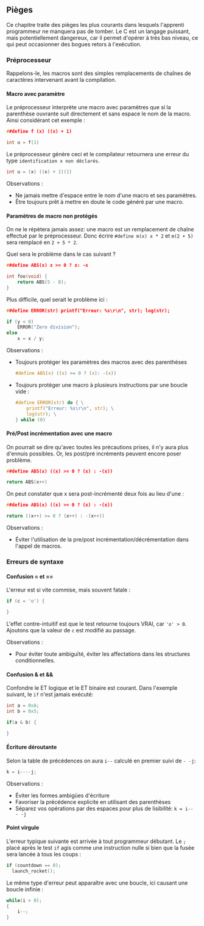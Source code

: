 ## Pièges

Ce chapitre traite des pièges les plus courants dans lesquels l'apprenti programmeur ne manquera pas de tomber. Le C est un langage puissant, mais potentiellement dangereux, car il permet d'opérer à très bas niveau, ce qui peut occasionner des bogues retors à l'exécution.

### Préprocesseur

Rappelons-le, les macros sont des simples remplacements de chaînes de caractères intervenant avant la compilation.

#### Macro avec paramètre

Le préprocesseur interprète une macro avec paramètres que si la parenthèse ouvrante suit directement et sans espace le nom de la macro. Ainsi considérant cet exemple :

```c
##define f (x) ((x) + 1)

int u = f(1)
```

Le préprocesseur génère ceci et le compilateur retournera une erreur du type `identification x non déclarés`.

```c
int u = (x) ((x) + 1)(1)
```

Observations :

- Ne jamais mettre d'espace entre le nom d'une macro et ses paramètres.
- Être toujours prêt à mettre en doute le code généré par une macro.

#### Paramètres de macro non protégés

On ne le répètera jamais assez: une macro est un remplacement de chaîne effectué par le préprocesseur. Donc écrire `#define m(x) x * 2` et `m(2 + 5)` sera remplacé en `2 + 5 * 2`.

Quel sera le problème dans le cas suivant ?

```c
##define ABS(x) x >= 0 ? x: -x

int foo(void) {
    return ABS(5 - 8);
}
```

Plus difficile, quel serait le problème ici :

```c
##define ERROR(str) printf("Erreur: %s\r\n", str); log(str);

if (y < 0)
    ERROR("Zero division");
else
    x = x / y;
```

Observations :

- Toujours protéger les paramètres des macros avec des parenthèses

  ```c
  #define ABS(x) ((x) >= 0 ? (x): -(x))
  ```

- Toujours protéger une macro à plusieurs instructions par une boucle vide :

  ```c
  #define ERROR(str) do { \
      printf("Erreur: %s\r\n", str); \
      log(str); \
  } while (0)
  ```

#### Pré/Post incrémentation avec une macro

On pourrait se dire qu'avec toutes les précautions prises, il n'y aura plus d'ennuis possibles. Or, les post/pré incréments peuvent encore poser problème.

```c
##define ABS(x) ((x) >= 0 ? (x) : -(x))

return ABS(x++)
```

On peut constater que x sera post-incrémenté deux fois au lieu d'une :

```c
##define ABS(x) ((x) >= 0 ? (x) : -(x))

return ((x++) >= 0 ? (x++) : -(x++))
```

Observations :

- Éviter l'utilisation de la pre/post incrémentation/décrémentation dans l'appel de macros.

### Erreurs de syntaxe

#### Confusion = et ==

L'erreur est si vite commise, mais souvent fatale :

```c
if (c = 'o') {

}
```

L'effet contre-intuitif est que le test retourne toujours VRAI, car `'o' > 0`. Ajoutons que la valeur de `c` est modifié au passage.

Observations :

- Pour éviter toute ambiguïté, éviter les affectations dans les structures conditionnelles.

#### Confusion & et &&

Confondre le ET logique et le ET binaire est courant. Dans l'exemple suivant, le `if` n'est jamais exécuté:

```c
int a = 0xA;
int b = 0x5;

if(a & b) {

}
```

#### Écriture déroutante

Selon la table de précédences on aura `i--` calculé en premier suivi de `- -j`:

```c
k = i----j;
```

Observations :

- Éviter les formes ambigües d'écriture
- Favoriser la précédence explicite en utilisant des parenthèses
- Séparez vos opérations par des espaces pour plus de lisibilité: `k = i-- - -j`

#### Point virgule

L'erreur typique suivante est arrivée à tout programmeur débutant. Le `;` placé après le test `if` agis comme une instruction nulle si bien que la fusée sera lancée à tous les coups :

```c
if (countdown == 0);
  launch_rocket();
```

Le même type d'erreur peut apparaître avec une boucle, ici causant une boucle infinie :

```c
while(i > 0);
{
    i--;
}
```
